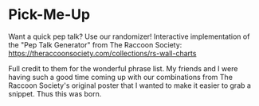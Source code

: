 # Pick-Me-Up

Want a quick pep talk? Use our randomizer!
Interactive implementation of the "Pep Talk Generator" from The Raccoon Society:
https://theraccoonsociety.com/collections/rs-wall-charts

Full credit to them for the wonderful phrase list.  My friends and I were having
such a good time coming up with our combinations from The Raccoon Society's original
poster that I wanted to make it easier to grab a snippet.  Thus this was born.
